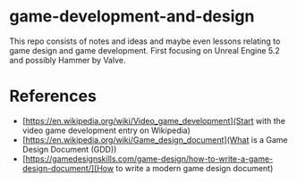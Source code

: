 # game-development-and-design
This repo consists of notes and ideas and maybe even lessons relating to game design and game development. First focusing on Unreal Engine 5.2 and possibly Hammer by Valve.

# References

* [https://en.wikipedia.org/wiki/Video_game_development](Start with the video game development entry on Wikipedia)
* [https://en.wikipedia.org/wiki/Game_design_document](What is a Game Design Document (GDD))
* [https://gamedesignskills.com/game-design/how-to-write-a-game-design-document/](How to write a modern game design document)
